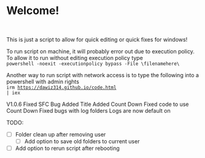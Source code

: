 <h1>Welcome!</h1>
<br>

This is just a script to allow for quick editing or quick fixes for windows!

To run script on machine, it will probably error out due to execution policy. To allow it to run without editing execution policy type<br> <code>powershell -noexit -executionpolicy bypass -File \filenamehere\ </code>

Another way to run script with network access is to type the following into a powershell with admin rights<br>
<code>irm https://dawiz314.github.io/code.html | iex </code>

V1.0.6
Fixed SFC Bug
Added Title
Added Count Down
Fixed code to use Count Down
Fixed bugs with log folders
Logs are now default on


TODO: 
- [ ] Folder clean up after removing user
  - [ ] Add option to save old folders to current user
- [ ] Add option to rerun script after rebooting

